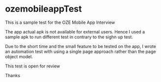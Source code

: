 # ozemobileappTest
This is a sample test for the OZE Mobile App Interview

The app actual apk is not available for external users. Hence I used a sample apk to run different test in contrary to the sighn up test.

Due to the short time and the small feature to be tested on the app, I wrote an automation test with using a single page approach rather than the page object model.

This test is open for review

Thanks
